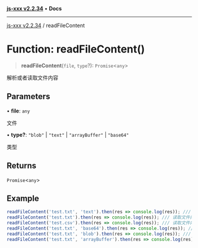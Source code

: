 [**js-xxx v2.2.34**](../README.md) • **Docs**

***

[js-xxx v2.2.34](../README.md) / readFileContent

# Function: readFileContent()

> **readFileContent**(`file`, `type`?): `Promise`\<`any`\>

解析或者读取文件内容

## Parameters

• **file**: `any`

文件

• **type?**: `"blob"` \| `"text"` \| `"arrayBuffer"` \| `"base64"`

类型

## Returns

`Promise`\<`any`\>

## Example

```ts
readFileContent('test.txt', 'text').then(res => console.log(res)); /// 读取文件内容
readFileContent('test.txt').then(res => console.log(res)); /// 读取文件内容
readFileContent('test.csv').then(res => console.log(res)); /// 读取文件内容
readFileContent('test.txt', 'base64').then(res => console.log(res)); /// 读取文件内容为 base64
readFileContent('test.txt', 'blob').then(res => console.log(res)); /// 读取文件内容为 blob
readFileContent('test.txt', 'arrayBuffer').then(res => console.log(res)); /// 读取文件内容为 arrayBuffer
```
